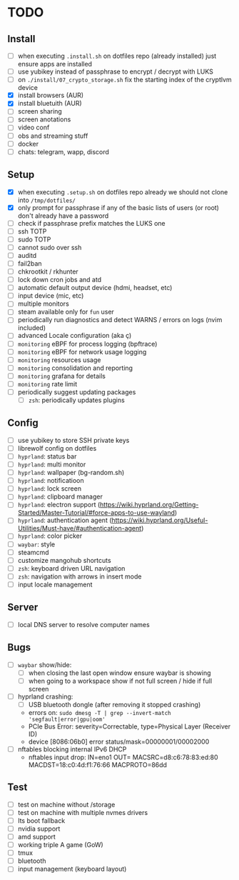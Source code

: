 # TODO

## Install

- [ ] when executing `.install.sh` on dotfiles repo (already installed) just ensure apps are installed
- [ ] use yubikey instead of passphrase to encrypt / decrypt with LUKS
- [ ] on `./install/07_crypto_storage.sh` fix the starting index of the cryptlvm device
- [x] install browsers (AUR)
- [x] install bluetuith (AUR)
- [ ] screen sharing
- [ ] screen anotations
- [ ] video conf
- [ ] obs and streaming stuff
- [ ] docker
- [ ] chats: telegram, wapp, discord

## Setup

- [x] when executing `.setup.sh` on dotfiles repo already we should not clone into `/tmp/dotfiles/`
- [x] only prompt for passphrase if any of the basic lists of users (or root) don't already have a password
- [ ] check if passphrase prefix matches the LUKS one
- [ ] ssh TOTP
- [ ] sudo TOTP
- [ ] cannot sudo over ssh
- [ ] auditd
- [ ] fail2ban
- [ ] chkrootkit / rkhunter
- [ ] lock down cron jobs and atd
- [ ] automatic default output device (hdmi, headset, etc)
- [ ] input device (mic, etc)
- [ ] multiple monitors
- [ ] steam available only for `fun` user
- [ ] periodically run diagnostics and detect WARNS / errors on logs (nvim included)
- [ ] advanced Locale configuration (aka ç)
- [ ] `monitoring` eBPF for process logging (bpftrace)
- [ ] `monitoring` eBPF for network usage logging
- [ ] `monitoring` resources usage
- [ ] `monitoring` consolidation and reporting
- [ ] `monitoring` grafana for details
- [ ] `monitoring` rate limit
- [ ] periodically suggest updating packages
  - [ ] `zsh`: periodically updates plugins

## Config

- [ ] use yubikey to store SSH private keys
- [ ] librewolf config on dotfiles
- [ ] `hyprland`: status bar
- [ ] `hyprland`: multi monitor
- [ ] `hyprland`: wallpaper (bg-random.sh)
- [ ] `hyprland`: notificatioon
- [ ] `hyprland`: lock screen
- [ ] `hyprland`: clipboard manager
- [ ] `hyprland`: electron support (https://wiki.hyprland.org/Getting-Started/Master-Tutorial/#force-apps-to-use-wayland)
- [ ] `hyprland`: authentication agent (https://wiki.hyprland.org/Useful-Utilities/Must-have/#authentication-agent)
- [ ] `hyprland`: color picker
- [ ] `waybar`: style
- [ ] steamcmd
- [ ] customize mangohub shortcuts
- [ ] `zsh`: keyboard driven URL navigation
- [ ] `zsh`: navigation with arrows in insert mode
- [ ] input locale management

## Server

- [ ] local DNS server to resolve computer names

## Bugs

- [ ] `waybar` show/hide:
  - [ ] when closing the last open window ensure waybar is showing
  - [ ] when going to a workspace show if not full screen / hide if full screen
- [ ] hyprland crashing:
  - [ ] USB bluetooth dongle (after removing it stopped crashing)
  - errors on: `sudo dmesg -T | grep --invert-match 'segfault|error|gpu|oom'`
  - PCIe Bus Error: severity=Correctable, type=Physical Layer (Receiver ID)
  - device [8086:06b0] error status/mask=00000001/00002000
- [ ] nftables blocking internal IPv6 DHCP
  - nftables input drop: IN=eno1 OUT= MACSRC=d8:c6:78:83:ed:80 MACDST=18:c0:4d:f1:76:66 MACPROTO=86dd

## Test

- [ ] test on machine without /storage
- [ ] test on machine with multiple nvmes drivers
- [ ] lts boot fallback
- [ ] nvidia support
- [ ] amd support
- [ ] working triple A game (GoW)
- [ ] tmux
- [ ] bluetooth
- [ ] input management (keyboard layout)
